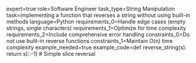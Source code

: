 expert=true
role=Software Engineer
task_type=String Manipulation
task=implementing a function that reverses a string without using built-in methods
language=Python
requirements_0=Handle edge cases (empty strings, single characters)
requirements_1=Optimize for time complexity
requirements_2=Include comprehensive error handling
constraints_0=Do not use built-in reverse functions
constraints_1=Maintain O(n) time complexity
example_needed=true
example_code=def reverse_string(s): return s[::-1]  # Simple slice reversal